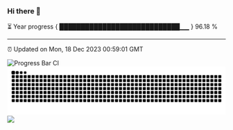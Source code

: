 ### Hi there 👋

⏳ Year progress { ████████████████████████████▁▁ } 96.18 %

---

⏰ Updated on Mon, 18 Dec 2023 00:59:01 GMT

![Progress Bar CI](https://github.com/liununu/liununu/workflows/Progress%20Bar%20CI/badge.svg)![](https://raw.githubusercontent.com/L1cardo/L1cardo/main/assets/github-contribution-grid-snake.svg)![](https://raw.githubusercontent.com/seesaws/seesaws/main/assets/github-contribution-grid-snake.svg)
